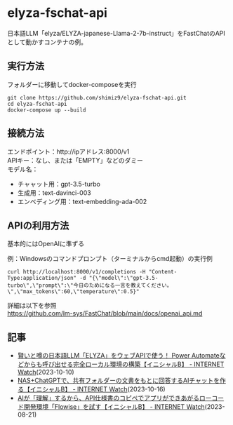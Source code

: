 # elyza-fschat-api
日本語LLM「elyza/ELYZA-japanese-Llama-2-7b-instruct」をFastChatのAPIとして動かすコンテナの例。  

## 実行方法
フォルダーに移動してdocker-composeを実行

```
git clone https://github.com/shimiz9/elyza-fschat-api.git
cd elyza-fschat-api
docker-compose up --build
```

## 接続方法
エンドポイント：http://ipアドレス:8000/v1  
APIキー：なし、または「EMPTY」などのダミー  
モデル名：  
- チャャット用：gpt-3.5-turbo
- 生成用：text-davinci-003
- エンベディング用：text-embedding-ada-002

## APIの利用方法
基本的にはOpenAIに準ずる  

例：Windowsのコマンドプロンプト（ターミナルからcmd起動）の実行例
```
curl http://localhost:8000/v1/completions -H "Content-Type:application/json" -d "{\"model\":\"gpt-3.5-turbo\",\"prompt\":\"今日のためになる一言を教えてください。\",\"max_tokens\":60,\"temperature\":0.5}"
```

詳細は以下を参照  
https://github.com/lm-sys/FastChat/blob/main/docs/openai_api.md

## 記事

- [賢いと噂の日本語LLM「ELYZA」をウェブAPIで使う！ Power Automateなどからも呼び出せる完全ローカル環境の構築【イニシャルB】 - INTERNET Watch](https://internet.watch.impress.co.jp/docs/column/shimizu/1533974.html)(2023-10-10)
- [NAS+ChatGPTで、共有フォルダーの文書をもとに回答するAIチャットを作る【イニシャルB】 - INTERNET Watch](https://internet.watch.impress.co.jp/docs/column/shimizu/1536506.html)(2023-10-16)
- [AIが「理解」するから、API仕様書のコピペでアプリができあがるローコード開発環境「Flowise」を試す【イニシャルB】 - INTERNET Watch](https://internet.watch.impress.co.jp/docs/column/shimizu/1523766.html)(2023-08-21)

